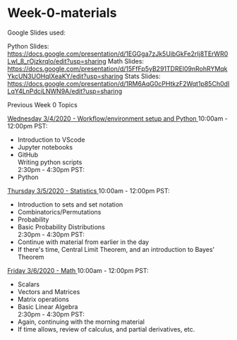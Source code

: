 # Week-0-materials

Google Slides used:

Python Slides: https://docs.google.com/presentation/d/1EGGga7zJk5UibGkFe2rIj8TErWR0LwI_8_rOjzkrqlo/edit?usp=sharing
Math Slides: https://docs.google.com/presentation/d/15FfFp5yB291TDREl09nRohRYMqkYkcUN3UOHqIXeaKY/edit?usp=sharing
Stats Slides: https://docs.google.com/presentation/d/1RM6AqG0cPHtkzF2Wqt1p85Ch0dILqY4LnPdciLNWN9A/edit?usp=sharing

Previous Week 0 Topics

<ins> Wednesday 3/4/2020 - Workflow/environment setup and Python  </ins>
10:00am - 12:00pm PST:   
- Introduction to VScode  
- Jupyter notebooks  
- GitHub  
Writing python scripts  
2:30pm - 4:30pm PST:  
- Python  
  

<ins> Thursday 3/5/2020 - Statistics    </ins>
10:00am - 12:00pm PST:   
- Introduction to sets and set notation  
- Combinatorics/Permutations  
- Probability  
- Basic Probability Distributions  
2:30pm - 4:30pm PST:   
- Continue with material from earlier in the day  
- If there's time, Central Limit Theorem, and an introduction to Bayes' Theorem  
  
<ins> Friday 3/6/2020 - Math  </ins>
10:00am - 12:00pm PST:   
- Scalars  
- Vectors and Matrices  
- Matrix operations  
- Basic Linear Algebra  
2:30pm - 4:30pm PST:  
- Again, continuing with the morning material  
- If time allows, review of calculus, and partial derivatives, etc.  

